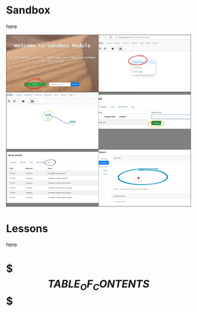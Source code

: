 

# Sandbox
here

![alt text: ](./res/2-tile-internal-web.jpg "BTES")

# Lessons
here

# $$$TABLE_OF_CONTENTS$$$

